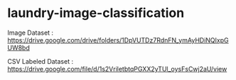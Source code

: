 # laundry-image-classification

Image Dataset       : https://drive.google.com/drive/folders/1DpVUTDz7RdnFN_ymAyHDiNQIxpGUW8bd

CSV Labeled Dataset : https://drive.google.com/file/d/1s2VriletbtqPGXX2yTUl_oysFsCwj2aU/view
